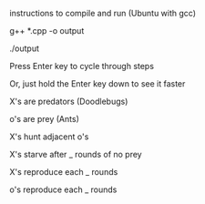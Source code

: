 instructions to compile and run (Ubuntu with gcc)

g++ *.cpp -o output

./output

Press Enter key to cycle through steps

Or, just hold the Enter key down to see it faster

X's are predators (Doodlebugs)

o's are prey (Ants)

X's hunt adjacent o's

X's starve after _ rounds of no prey

X's reproduce each _ rounds

o's reproduce each _ rounds